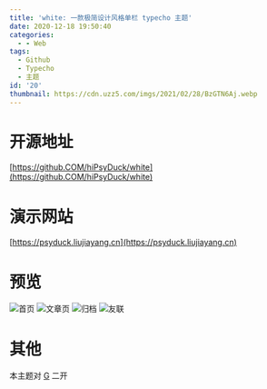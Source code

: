 ```yaml
---
title: 'white: 一款极简设计风格单栏 typecho 主题'
date: 2020-12-18 19:50:40
categories:
  - - Web
tags:
  - Github
  - Typecho
  - 主题
id: '20'
thumbnail: https://cdn.uzz5.com/imgs/2021/02/28/BzGTN6Aj.webp
---
```



# 开源地址

[https://github.COM/hiPsyDuck/white](https://github.COM/hiPsyDuck/white)

# 演示网站

[https://psyduck.liujiayang.cn](https://psyduck.liujiayang.cn)

# 预览

![首页](https://cdn.uzz5.com/imgs/2021/02/28/s2EczLuV.webp "首页") ![文章页](https://cdn.uzz5.com/imgs/2021/02/28/QA6rhOzn.webp "文章页") ![归档](https://cdn.uzz5.com/imgs/2021/02/28/P0BbY3Cb.webp "归档") ![友联](https://cdn.uzz5.com/imgs/2021/02/28/nGchb1zu.webp "友联")

# 其他

本主题对 [G](https://github.com/youranreus/G) 二开
